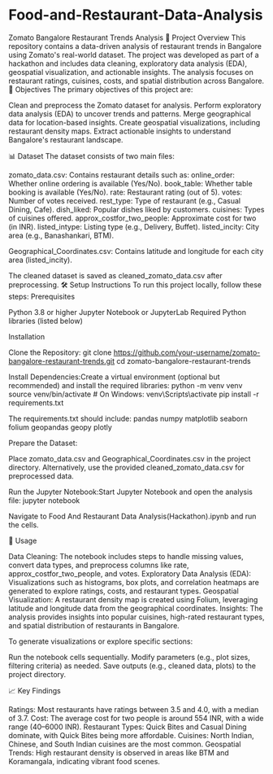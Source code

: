 # Food-and-Restaurant-Data-Analysis
Zomato Bangalore Restaurant Trends Analysis
📝 Project Overview
This repository contains a data-driven analysis of restaurant trends in Bangalore using Zomato's real-world dataset. The project was developed as part of a hackathon and includes data cleaning, exploratory data analysis (EDA), geospatial visualization, and actionable insights. The analysis focuses on restaurant ratings, cuisines, costs, and spatial distribution across Bangalore.
🎯 Objectives
The primary objectives of this project are:

Clean and preprocess the Zomato dataset for analysis.
Perform exploratory data analysis (EDA) to uncover trends and patterns.
Merge geographical data for location-based insights.
Create geospatial visualizations, including restaurant density maps.
Extract actionable insights to understand Bangalore's restaurant landscape.

📊 Dataset
The dataset consists of two main files:

zomato_data.csv: Contains restaurant details such as:
online_order: Whether online ordering is available (Yes/No).
book_table: Whether table booking is available (Yes/No).
rate: Restaurant rating (out of 5).
votes: Number of votes received.
rest_type: Type of restaurant (e.g., Casual Dining, Cafe).
dish_liked: Popular dishes liked by customers.
cuisines: Types of cuisines offered.
approx_costfor_two_people: Approximate cost for two (in INR).
listed_intype: Listing type (e.g., Delivery, Buffet).
listed_incity: City area (e.g., Banashankari, BTM).


Geographical_Coordinates.csv: Contains latitude and longitude for each city area (listed_incity).

The cleaned dataset is saved as cleaned_zomato_data.csv after preprocessing.
🛠️ Setup Instructions
To run this project locally, follow these steps:
Prerequisites

Python 3.8 or higher
Jupyter Notebook or JupyterLab
Required Python libraries (listed below)

Installation

Clone the Repository:
git clone https://github.com/your-username/zomato-bangalore-restaurant-trends.git
cd zomato-bangalore-restaurant-trends


Install Dependencies:Create a virtual environment (optional but recommended) and install the required libraries:
python -m venv venv
source venv/bin/activate  # On Windows: venv\Scripts\activate
pip install -r requirements.txt

The requirements.txt should include:
pandas
numpy
matplotlib
seaborn
folium
geopandas
geopy
plotly


Prepare the Dataset:

Place zomato_data.csv and Geographical_Coordinates.csv in the project directory.
Alternatively, use the provided cleaned_zomato_data.csv for preprocessed data.


Run the Jupyter Notebook:Start Jupyter Notebook and open the analysis file:
jupyter notebook

Navigate to Food And Restaurant Data Analysis(Hackathon).ipynb and run the cells.


🚀 Usage

Data Cleaning: The notebook includes steps to handle missing values, convert data types, and preprocess columns like rate, approx_costfor_two_people, and votes.
Exploratory Data Analysis (EDA): Visualizations such as histograms, box plots, and correlation heatmaps are generated to explore ratings, costs, and restaurant types.
Geospatial Visualization: A restaurant density map is created using Folium, leveraging latitude and longitude data from the geographical coordinates.
Insights: The analysis provides insights into popular cuisines, high-rated restaurant types, and spatial distribution of restaurants in Bangalore.

To generate visualizations or explore specific sections:

Run the notebook cells sequentially.
Modify parameters (e.g., plot sizes, filtering criteria) as needed.
Save outputs (e.g., cleaned data, plots) to the project directory.

📈 Key Findings

Ratings: Most restaurants have ratings between 3.5 and 4.0, with a median of 3.7.
Cost: The average cost for two people is around 554 INR, with a wide range (40–6000 INR).
Restaurant Types: Quick Bites and Casual Dining dominate, with Quick Bites being more affordable.
Cuisines: North Indian, Chinese, and South Indian cuisines are the most common.
Geospatial Trends: High restaurant density is observed in areas like BTM and Koramangala, indicating vibrant food scenes.


